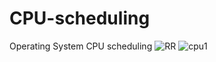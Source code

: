 # CPU-scheduling
Operating System CPU scheduling
![RR](https://github.com/user-attachments/assets/f92e652e-b237-4ab5-94c5-8461f9cd5c88)
![cpu1](https://github.com/user-attachments/assets/9a5e0827-8fb7-41d5-89ee-3148eb5220bd)

